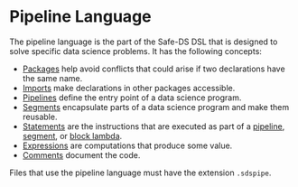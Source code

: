 # Pipeline Language

The pipeline language is the part of the Safe-DS DSL that is designed to solve specific data science problems. It has the following concepts:

- [Packages][packages] help avoid conflicts that could arise if two declarations have the same name.
- [Imports][imports] make declarations in other packages accessible.
- [Pipelines][pipelines] define the entry point of a data science program.
- [Segments][segments] encapsulate parts of a data science program and make them reusable.
- [Statements][statements] are the instructions that are executed as part of a [pipeline][pipelines], [segment][segments], or [block lambda][block-lambdas].
- [Expressions][expressions] are computations that produce some value.
- [Comments][comments] document the code.

Files that use the pipeline language must have the extension `.sdspipe`.

[packages]: ../common/packages.md
[imports]: ../common/imports.md
[pipelines]: pipelines.md
[segments]: segments.md
[statements]: statements.md
[expressions]: expressions.md
[block-lambdas]: expressions.md#block-lambdas
[comments]: ../common/comments.md
